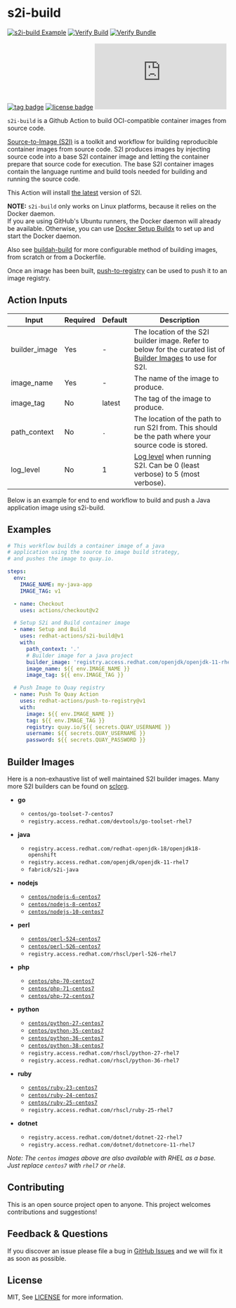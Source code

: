 # s2i-build
[![s2i-build Example](https://github.com/redhat-actions/s2i-build/workflows/Build%20and%20Push/badge.svg)](https://github.com/redhat-actions/s2i-build/actions?query=workflow%3A"Build+and+Push")
[![Verify Build](https://github.com/redhat-actions/s2i-build/workflows/Install%20and%20Build/badge.svg)](https://github.com/redhat-actions/s2i-build/actions?query=workflow%3A%22Install%2C+Build+and+Test%22)
[![Verify Bundle](https://github.com/redhat-actions/s2i-build/workflows/Verify%20Bundle/badge.svg)](https://github.com/redhat-actions/s2i-build/actions?query=workflow%3A%22Verify+Bundle%22)
<br></br>
[![tag badge](https://img.shields.io/github/v/tag/redhat-actions/s2i-build?sort=semver)](https://github.com/redhat-actions/s2i-build/tags)
[![license badge](https://img.shields.io/github/license/redhat-actions/s2i-build)](./LICENSE)
[![size badge](https://img.shields.io/github/size/redhat-actions/s2i-build/dist/index.js)](./dist)

`s2i-build` is a Github Action to build OCI-compatible container images from source code.

[Source-to-Image (S2I)](https://github.com/openshift/source-to-image) is a toolkit and workflow for building reproducible
container images from source code.
S2I produces images by injecting source code into a base S2I container image
and letting the container prepare that source code for execution. The base
S2I container images contain the language runtime and build tools needed for
building and running the source code.

This Action will install [the latest](https://github.com/openshift/source-to-image/releases/tag/v1.3.1) version of S2I.

**NOTE:**
`s2i-build` only works on Linux platforms, because it relies on the Docker daemon.<br>
If you are using GitHub's Ubuntu runners, the Docker daemon will already be available.
Otherwise, you can use [Docker Setup Buildx](https://github.com/marketplace/actions/docker-setup-buildx) to set up and start the Docker daemon.

Also see [buildah-build](https://github.com/redhat-actions/buildah-build) for more configurable method of building images, from scratch or from a Dockerfile.

Once an image has been built, [push-to-registry](https://github.com/redhat-actions/push-to-registry) can be used to push it to an image registry.

## Action Inputs

<table>
  <thead>
    <tr>
      <th>Input</th>
      <th>Required</th>
      <th>Default</th>
      <th>Description</th>
    </tr>
  </thead>

  <tr>
    <td>builder_image</td>
    <td>Yes</td>
    <td>-</td>
    <td>
      The location of the S2I builder image. Refer to below for the curated list of
      <a href="#builder-images">Builder Images</a>
      to use for S2I.
    </td>
  </tr>

  <tr>
    <td>image_name</td>
     <td>Yes</td>
    <td>-</td>
    <td>The name of the image to produce. </td>
  </tr>

  <tr>
    <td>image_tag</td>
    <td>No</td>
    <td>latest</td>
    <td>The tag of the image to produce.</td>
  </tr>

  <tr>
    <td>path_context</td>
    <td>No</td>
    <td><code>.</code></td>
    <td>The location of the path to run S2I from. This should be the path where your source code is stored.</td>
  </tr>

  <tr>
    <td>log_level</td>
    <td>No</td>
    <td>1</td>
    <td><a href="https://github.com/openshift/source-to-image/blob/master/docs/cli.md#log-levels">Log level</a> when running S2I. Can be 0 (least verbose) to 5 (most verbose).</td>
  </tr>

</table>

Below is an example for end to end workflow to build and push a Java application image using s2i-build.

## Examples

```yaml
# This workflow builds a container image of a java
# application using the source to image build strategy,
# and pushes the image to quay.io.

steps:
  env:
    IMAGE_NAME: my-java-app
    IMAGE_TAG: v1

  - name: Checkout
    uses: actions/checkout@v2

  # Setup S2i and Build container image
  - name: Setup and Build
    uses: redhat-actions/s2i-build@v1
    with:
      path_context: '.'
      # Builder image for a java project
      builder_image: 'registry.access.redhat.com/openjdk/openjdk-11-rhel7'
      image_name: ${{ env.IMAGE_NAME }}
      image_tag: ${{ env.IMAGE_TAG }}

  # Push Image to Quay registry
  - name: Push To Quay Action
    uses: redhat-actions/push-to-registry@v1
    with:
      image: ${{ env.IMAGE_NAME }}
      tag: ${{ env.IMAGE_TAG }}
      registry: quay.io/${{ secrets.QUAY_USERNAME }}
      username: ${{ secrets.QUAY_USERNAME }}
      password: ${{ secrets.QUAY_PASSWORD }}

```

## Builder Images

Here is a non-exhaustive list of well maintained S2I builder images. Many more S2I builders can be found on [sclorg](https://github.com/sclorg/).

- **go**
  - `centos/go-toolset-7-centos7`
  - `registry.access.redhat.com/devtools/go-toolset-rhel7`

- **java**
  - `registry.access.redhat.com/redhat-openjdk-18/openjdk18-openshift`
  - `registry.access.redhat.com/openjdk/openjdk-11-rhel7`
  - `fabric8/s2i-java`

- **nodejs**
  - [`centos/nodejs-6-centos7`](https://hub.docker.com/r/centos/nodejs-6-centos7)
  - [`centos/nodejs-8-centos7`](https://hub.docker.com/r/centos/nodejs-8-centos7)
  - [`centos/nodejs-10-centos7`](https://hub.docker.com/r/centos/nodejs-10-centos7)

- **perl**
  - [`centos/perl-524-centos7`](https://hub.docker.com/r/centos/perl-524-centos7)
  - [`centos/perl-526-centos7`](https://hub.docker.com/r/centos/perl-526-centos7)
  - `registry.access.redhat.com/rhscl/perl-526-rhel7`

- **php**
  - [`centos/php-70-centos7`](https://hub.docker.com/r/centos/php-70-centos7)
  - [`centos/php-71-centos7`](https://hub.docker.com/r/centos/php-71-centos7)
  - [`centos/php-72-centos7`](https://hub.docker.com/r/centos/php-72-centos7)

- **python**
  - [`centos/python-27-centos7`](https://hub.docker.com/r/centos/python-27-centos7)
  - [`centos/python-35-centos7`](https://hub.docker.com/r/centos/python-35-centos7)
  - [`centos/python-36-centos7`](https://hub.docker.com/r/centos/python-36-centos7)
  - [`centos/python-38-centos7`](https://hub.docker.com/r/centos/python-38-centos7)
  - `registry.access.redhat.com/rhscl/python-27-rhel7`
  - `registry.access.redhat.com/rhscl/python-36-rhel7`

- **ruby**
  - [`centos/ruby-23-centos7`](https://hub.docker.com/r/centos/ruby-23-centos7)
  - [`centos/ruby-24-centos7`](https://hub.docker.com/r/centos/ruby-24-centos7)
  - [`centos/ruby-25-centos7`](https://hub.docker.com/r/centos/ruby-25-centos7)
  - `registry.access.redhat.com/rhscl/ruby-25-rhel7`

- **dotnet**
  - `registry.access.redhat.com/dotnet/dotnet-22-rhel7`
  - `registry.access.redhat.com/dotnet/dotnetcore-11-rhel7`

*Note: The `centos` images above are also available with RHEL as a base. Just replace `centos7` with `rhel7` or `rhel8`*.

## Contributing

This is an open source project open to anyone. This project welcomes contributions and suggestions!

## Feedback & Questions

If you discover an issue please file a bug in [GitHub Issues](https://github.com/redhat-actions/s2i-build/issues) and we will fix it as soon as possible.

## License

MIT, See [LICENSE](./LICENSE) for more information.
